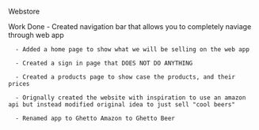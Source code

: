 Webstore

   Work Done
      - Created navigation bar that allows you to completely naviage through web app
      
      - Added a home page to show what we will be selling on the web app
      
      - Created a sign in page that DOES NOT DO ANYTHING
      
      - Created a products page to show case the products, and their prices
      
      - Orignally created the website with inspiration to use an amazon api but instead modified original idea to just sell "cool beers"
      
      - Renamed app to Ghetto Amazon to Ghetto Beer

   




